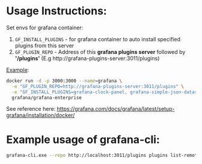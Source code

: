 # Usage Instructions:

Set envs for grafana container:

1. `GF_INSTALL_PLUGINS` - for grafana container to auto install specified plugins from this server  
2. `GF_PLUGIN_REPO` - Address of this **grafana plugins server** followed by **'/plugins'** (E.g http://grafana-plugins-server:3011/plugins)

<u>Example</u>:  

```bash
docker run -d -p 3000:3000 --name=grafana \
  -e "GF_PLUGIN_REPO=http://grafana-plugins-server:3011/plugins" \
  -e "GF_INSTALL_PLUGINS=grafana-clock-panel, grafana-simple-json-datasource" \
  grafana/grafana-enterprise
```
See reference here: https://grafana.com/docs/grafana/latest/setup-grafana/installation/docker/



# Example usage of grafana-cli: 

```bash
grafana-cli.exe --repo http://localhost:3011/plugins plugins list-remote
```

